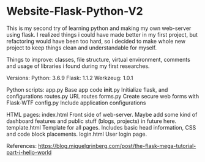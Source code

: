 # Website-Flask-Python-V2

This is my second try of learning python and making my own web-server using flask.
I realized things i could have made better in my first project, but refactoring would have been too hard, so i decided to make whole new project to keep things clean and understandable for myself.

Things to improve: classes, file structure, virtual environment, comments and usage of libraries i found during my first researches.

Versions:
Python:   3.6.9
Flask:    1.1.2
Werkzeug: 1.0.1


Python scripts:
app.py          Base app code
__init__.py     Initialize flask, and configurations
routes.py       URL routes
forms.py        Create secure web forms with Flask-WTF
config.py       Include application configurations


HTML pages:
index.html      Front side of web-server. Maybe add some kind of dashboard features and public stuff (blogs, projects) in future here.
template.html   Template for all pages. Includes basic head information, CSS and code block placements.
login.html      User login page.



References:
https://blog.miguelgrinberg.com/post/the-flask-mega-tutorial-part-i-hello-world
